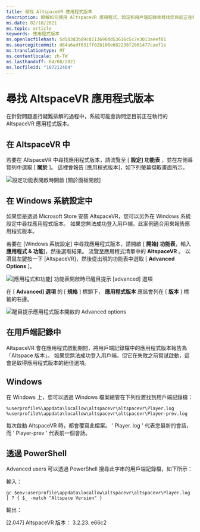 ```yaml
---
title: 尋找 AltspaceVR 應用程式版本
description: 瞭解如何使用 AltspaceVR 應用程式、設定和用戶端記錄來尋找您目前正在執行的 AltspaceVR 版本。
ms.date: 02/10/2021
ms.topic: article
keywords: 應用程式版本
ms.openlocfilehash: 5d503d3b89cd213696dd53616c5c7e3013aeef01
ms.sourcegitcommit: d84a6adf631ff02b106e682238f2861477caef1e
ms.translationtype: MT
ms.contentlocale: zh-TW
ms.lasthandoff: 04/08/2021
ms.locfileid: "107212404"
---
```

# <a name="finding-the-altspacevr-app-version"></a>尋找 AltspaceVR 應用程式版本

在針對問題進行疑難排解的過程中，系統可能會詢問您目前正在執行的 AltspaceVR 應用程式版本。

## <a name="in-altspacevr"></a>在 AltspaceVR 中

若要在 AltspaceVR 中尋找應用程式版本，請流覽至 [ **設定] 功能表** ，並在左側導覽列中選取 [ **關於** ]。 這裡會報告 [應用程式版本]，如下列螢幕擷取畫面所示。

![設定功能表開啟時開啟 [關於面板開啟]](images/app-version-img-01.png)

## <a name="in-windows-system-settings"></a>在 Windows 系統設定中

如果您是透過 Microsoft Store 安裝 AltspaceVR，您可以另外在 Windows 系統設定中尋找應用程式版本。  如果您無法成功登入用戶端，此案例適合用來報告應用程式版本。

若要在 [Windows 系統設定] 中尋找應用程式版本，請開啟 [ **開始] 功能表**，輸入 **應用程式 & 功能**]，然後選取結果。 流覽至應用程式清單中的 **AltspaceVR** 。 以滑鼠左鍵按一下 [AltspaceVR]，然後從出現的功能表中選取 [ **Advanced Options** ]。

![[應用程式和功能] 功能表開啟時已醒目提示 [advanced] 選項](images/app-version-img-02.png)

在 [ **Advanced] 選項** 的 [ **規格** ] 標頭下， **應用程式版本** 應該會列在 [ **版本** ] 標籤的右邊。

![醒目提示應用程式版本開啟的 Advanced options](images/app-version-img-03.png)

## <a name="in-client-logs"></a>在用戶端記錄中

AltspaceVR 會在應用程式啟動期間，將用戶端記錄檔中的應用程式版本報告為「Altspace 版本」。 如果您無法成功登入用戶端，但它在失敗之前嘗試啟動，這會是取得應用程式版本的絕佳選項。

## <a name="windows"></a>Windows

在 Windows 上，您可以透過 Windows 檔案總管在下列位置找到用戶端記錄檔：

```
%userprofile%\appdata\locallow\altspacevr\altspacevr\Player.log
%userprofile%\appdata\locallow\altspacevr\altspacevr\Player-prev.log
```

每次啟動 AltspaceVR 時，都會覆寫此檔案。 ' Player. log ' 代表您最新的會話，而 ' Player-prev ' 代表前一個會話。

## <a name="via-powershell"></a>透過 PowerShell

Advanced users 可以透過 PowerShell 搜尋此字串的用戶端記錄檔，如下所示：

輸入：

```
gc $env:userprofile\appdata\locallow\altspacevr\altspacevr\Player.log | ? { $_ -match "Altspace Version" }
```

輸出：

[2.047] AltspaceVR 版本： 3.2.23. e66c2